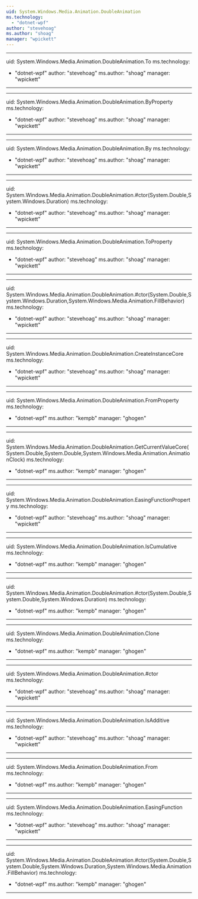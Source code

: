 ```yaml
---
uid: System.Windows.Media.Animation.DoubleAnimation
ms.technology: 
  - "dotnet-wpf"
author: "stevehoag"
ms.author: "shoag"
manager: "wpickett"
---
```


---
uid: System.Windows.Media.Animation.DoubleAnimation.To
ms.technology: 
  - "dotnet-wpf"
author: "stevehoag"
ms.author: "shoag"
manager: "wpickett"
---

---
uid: System.Windows.Media.Animation.DoubleAnimation.ByProperty
ms.technology: 
  - "dotnet-wpf"
author: "stevehoag"
ms.author: "shoag"
manager: "wpickett"
---

---
uid: System.Windows.Media.Animation.DoubleAnimation.By
ms.technology: 
  - "dotnet-wpf"
author: "stevehoag"
ms.author: "shoag"
manager: "wpickett"
---

---
uid: System.Windows.Media.Animation.DoubleAnimation.#ctor(System.Double,System.Windows.Duration)
ms.technology: 
  - "dotnet-wpf"
author: "stevehoag"
ms.author: "shoag"
manager: "wpickett"
---

---
uid: System.Windows.Media.Animation.DoubleAnimation.ToProperty
ms.technology: 
  - "dotnet-wpf"
author: "stevehoag"
ms.author: "shoag"
manager: "wpickett"
---

---
uid: System.Windows.Media.Animation.DoubleAnimation.#ctor(System.Double,System.Windows.Duration,System.Windows.Media.Animation.FillBehavior)
ms.technology: 
  - "dotnet-wpf"
author: "stevehoag"
ms.author: "shoag"
manager: "wpickett"
---

---
uid: System.Windows.Media.Animation.DoubleAnimation.CreateInstanceCore
ms.technology: 
  - "dotnet-wpf"
author: "stevehoag"
ms.author: "shoag"
manager: "wpickett"
---

---
uid: System.Windows.Media.Animation.DoubleAnimation.FromProperty
ms.technology: 
  - "dotnet-wpf"
ms.author: "kempb"
manager: "ghogen"
---

---
uid: System.Windows.Media.Animation.DoubleAnimation.GetCurrentValueCore(System.Double,System.Double,System.Windows.Media.Animation.AnimationClock)
ms.technology: 
  - "dotnet-wpf"
ms.author: "kempb"
manager: "ghogen"
---

---
uid: System.Windows.Media.Animation.DoubleAnimation.EasingFunctionProperty
ms.technology: 
  - "dotnet-wpf"
author: "stevehoag"
ms.author: "shoag"
manager: "wpickett"
---

---
uid: System.Windows.Media.Animation.DoubleAnimation.IsCumulative
ms.technology: 
  - "dotnet-wpf"
ms.author: "kempb"
manager: "ghogen"
---

---
uid: System.Windows.Media.Animation.DoubleAnimation.#ctor(System.Double,System.Double,System.Windows.Duration)
ms.technology: 
  - "dotnet-wpf"
ms.author: "kempb"
manager: "ghogen"
---

---
uid: System.Windows.Media.Animation.DoubleAnimation.Clone
ms.technology: 
  - "dotnet-wpf"
ms.author: "kempb"
manager: "ghogen"
---

---
uid: System.Windows.Media.Animation.DoubleAnimation.#ctor
ms.technology: 
  - "dotnet-wpf"
author: "stevehoag"
ms.author: "shoag"
manager: "wpickett"
---

---
uid: System.Windows.Media.Animation.DoubleAnimation.IsAdditive
ms.technology: 
  - "dotnet-wpf"
author: "stevehoag"
ms.author: "shoag"
manager: "wpickett"
---

---
uid: System.Windows.Media.Animation.DoubleAnimation.From
ms.technology: 
  - "dotnet-wpf"
ms.author: "kempb"
manager: "ghogen"
---

---
uid: System.Windows.Media.Animation.DoubleAnimation.EasingFunction
ms.technology: 
  - "dotnet-wpf"
author: "stevehoag"
ms.author: "shoag"
manager: "wpickett"
---

---
uid: System.Windows.Media.Animation.DoubleAnimation.#ctor(System.Double,System.Double,System.Windows.Duration,System.Windows.Media.Animation.FillBehavior)
ms.technology: 
  - "dotnet-wpf"
ms.author: "kempb"
manager: "ghogen"
---

